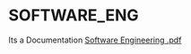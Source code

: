 # SOFTWARE_ENG
Its a Documentation
[Software Engineering  .pdf](https://github.com/princeemtiaz/SOFTWARE_ENG/files/13365488/Software.Engineering.pdf)
